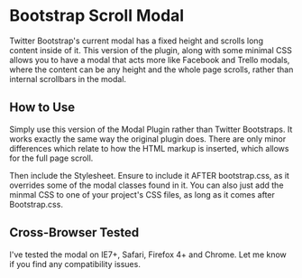 Bootstrap Scroll Modal
=====================

Twitter Bootstrap's current modal has a fixed height and scrolls long content inside of it. This version of the plugin, along with some minimal CSS allows you to have a modal that acts more like Facebook and Trello modals, where the content can be any height and the whole page scrolls, rather than internal scrollbars in the modal.

How to Use
----------

Simply use this version of the Modal Plugin rather than Twitter Bootstraps. It works exactly the same way the original plugin does. There are only minor differences which relate to how the HTML markup is inserted, which allows for the full page scroll.

Then include the Stylesheet. Ensure to include it AFTER bootstrap.css, as it overrides some of the modal classes found in it. You can also just add the minmal CSS to one of your project's CSS files, as long as it comes after Bootstrap.css.

Cross-Browser Tested
--------------------

I've tested the modal on IE7+, Safari, Firefox 4+ and Chrome. Let me know if you find any compatibility issues.
